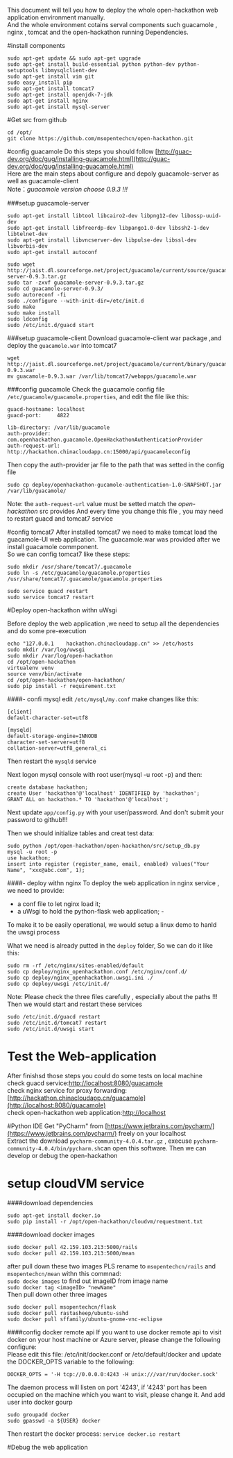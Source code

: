 This document will tell you how to deploy the whole open-hackathon web application environment manually.    
And the whole environment cotains serval components such guacamole , nginx , tomcat and the open-hackathon running Dependencies. 

#install components
```shell
sudo apt-get update && sudo apt-get upgrade
sudo apt-get install build-essential python python-dev python-setuptools libmysqlclient-dev
sudo apt-get install vim git
sudo easy_install pip
sudo apt-get install tomcat7
sudo apt-get install openjdk-7-jdk
sudo apt-get install nginx
sudo apt-get install mysql-server

```
#Get src from github
```
cd /opt/
git clone https://github.com/msopentechcn/open-hackathon.git
```

#config guacamole
Do this steps you should follow [http://guac-dev.org/doc/gug/installing-guacamole.html](http://guac-dev.org/doc/gug/installing-guacamole.html)      
Here are the main steps about configure and depoly guacamole-server as well as guacamole-client       
Note：*guacamole version choose 0.9.3 !!!*


###setup guacamole-server
```
sudo apt-get install libtool libcairo2-dev libpng12-dev libossp-uuid-dev
sudo apt-get install libfreerdp-dev libpango1.0-dev libssh2-1-dev libtelnet-dev 
sudo apt-get install libvncserver-dev libpulse-dev libssl-dev libvorbis-dev
sudo apt-get install autoconf

sudo wget http://jaist.dl.sourceforge.net/project/guacamole/current/source/guacamole-server-0.9.3.tar.gz
sudo tar -zxvf guacamole-server-0.9.3.tar.gz
sudo cd guacamole-server-0.9.3/
sudo autoreconf -fi
sudo ./configure --with-init-dir=/etc/init.d
sudo make
sudo make install
sudo ldconfig
sudo /etc/init.d/guacd start
```
###setup guacamole-client
Download guacamole-client war package ,and deploy the `guacamole.war` into tomcat7 
```
wget http://jaist.dl.sourceforge.net/project/guacamole/current/binary/guacamole-0.9.3.war
mv guacamole-0.9.3.war /var/lib/tomcat7/webapps/guacamole.war
```


###config guacamole
Check the guacamole config file `/etc/guacamole/guacamole.properties`, and edit the file like this:
```shell
guacd-hostname: localhost
guacd-port:     4822

lib-directory: /var/lib/guacamole
auth-provider: com.openhackathon.guacamole.OpenHackathonAuthenticationProvider
auth-request-url: http://hackathon.chinacloudapp.cn:15000/api/guacamoleconfig
```
Then copy the auth-provider jar file to the path that was setted in the config file
```
sudo cp deploy/openhackathon-gucamole-authentication-1.0-SNAPSHOT.jar /var/lib/guacamole/
```
Note: the `auth-request-url` value must be setted match the _open-hackathon_ src provides
And every time you change this file , you may need to restart guacd and tomcat7 service

#config tomcat7
After installed tomcat7 we need to make tomcat load the guacamole-UI web application. The guacamole.war was provided after we install guacamole commponent.     
So we can config tomcat7 like these steps:
```
sudo mkdir /usr/share/tomcat7/.guacamole
sudo ln -s /etc/guacamole/guacamole.properties /usr/share/tomcat7/.guacamole/guacamole.properties

sudo service guacd restart
sudo service tomcat7 restart
```

#Deploy open-hackathon withn uWsgi

Before deploy the web application ,we need to setup all the dependencies and do some pre-execution
```
echo "127.0.0.1    hackathon.chinacloudapp.cn" >> /etc/hosts
sudo mkdir /var/log/uwsgi
sudo mkdir /var/log/open-hackathon
cd /opt/open-hackathon
virtualenv venv
source venv/bin/activate
cd /opt/open-hackathon/open-hackathon/
sudo pip install -r requirement.txt
```
####- confi mysql
edit `/etc/mysql/my.conf` make changes like this:
```shell
[client]
default-character-set=utf8

[mysqld]
default-storage-engine=INNODB
character-set-server=utf8
collation-server=utf8_general_ci
```
Then restart the `mysqld` service     

Next logon mysql console with root user(mysql -u root -p) and then:
```mysql
create database hackathon;
create User 'hackathon'@'localhost' IDENTIFIED by 'hackathon';
GRANT ALL on hackathon.* TO 'hackathon'@'localhost';
```
Next update `app/config.py` with your user/password. And don't submit your password to github!!!

Then we should initialize tables and creat test data:
```
sudo python /opt/open-hackathon/open-hackathon/src/setup_db.py
mysql -u root -p
use hackathon;
insert into register (register_name, email, enabled) values("Your Name", "xxx@abc.com", 1);
```
####- deploy withn nginx
To deploy the web application in nginx service , we need to provide:            
- a conf file to let nginx load it; 
- a uWsgi to hold the python-flask web application;    - 

To make it to be easily operational, we would setup a linux demo to hanld the uwsgi process           

What we need is already putted in the `deploy` folder, So we can do it like this:
```
sudo rm -rf /etc/nginx/sites-enabled/default
sudo cp deploy/nginx_openhackathon.conf /etc/nginx/conf.d/
sudo cp deploy/nginx_openhackathon.uwsgi.ini ./
sudo cp deploy/uwsgi /etc/init.d/
```
Note: Please check the three files carefully , especially about the paths !!!           
Then we would start and restart these services
```
sudo /etc/init.d/guacd restart
sudo /etc/init.d/tomcat7 restart
sudo /etc/init.d/uwsgi start
```
# Test the Web-application
After finishsd those steps you could do some tests on local machine                     
check guacd service:[http://localhost:8080/guacamole](http://localhost:8080/guacamole)                            
check nginx service for proxy forwarding:[http://hackathon.chinacloudapp.cn/guacamole](http://localhost:8080/guacamole)           
check open-hackathon web application:[http://localhost](http://localhost:8080/guacamole)                   


#Python IDE
Get "PyCharm" from [https://www.jetbrains.com/pycharm/](https://www.jetbrains.com/pycharm/) freely on your localhost     
Extract the download `pycharm-community-4.0.4.tar.gz` , execuse `pycharm-community-4.0.4/bin/pycharm.sh`can open this software.
Then we can develop or debug the open-hackathon

# setup cloudVM service

####download dependencies 
```
sudo apt-get install docker.io
sudo pip install -r /opt/open-hackathon/cloudvm/requestment.txt
```
####download docker images 
```
sudo docker pull 42.159.103.213:5000/rails
sudo docker pull 42.159.103.213:5000/mean
```
after pull down these two images PLS rename to `msopentechcn/rails` and `msopentechcn/mean` withn this commnad:      
`sudo docke images` to find out imageID from image name              
`sudo docker tag <imageID> "newName"`               
Then pull down other three images                      
```
sudo docker pull msopentechcn/flask
sudo docker pull rastasheep/ubuntu-sshd
sudo docker pull sffamily/ubuntu-gnome-vnc-eclipse
```
####config docker remote api
If you want to use docker remote api to visit docker on your host machine or Azure server, please change the following configure:          
Please edit this file: /etc/init/docker.conf or /etc/default/docker and update the DOCKER_OPTS variable to the following:
```
DOCKER_OPTS = '-H tcp://0.0.0.0:4243 -H unix:///var/run/docker.sock'
```
The daemon process will listen on port '4243', if '4243' port has been occupied on the machine which you want to visit, please change it. 
And add user into docker gourp 
```
sudo groupadd docker
sudo gpasswd -a ${USER} docker
```
Then restart the docker process: `service docker.io restart`

#Debug the web application
